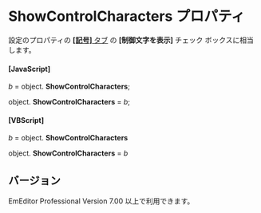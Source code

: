 # ShowControlCharacters プロパティ

設定のプロパティの [**\[記号\]** タブ](../../dlg/properties/marks/index) の **\[制御文字を表示\]** チェック ボックスに相当します。

#### \[JavaScript\]

_b_ =
object. **ShowControlCharacters**;

object. **ShowControlCharacters** = _b_;

#### \[VBScript\]

_b_ =
object. **ShowControlCharacters**

object. **ShowControlCharacters** = _b_

## バージョン

EmEditor Professional Version 7.00 以上で利用できます。